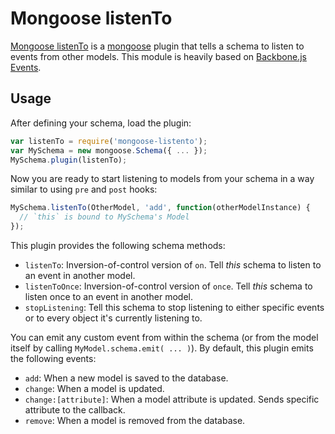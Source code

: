 Mongoose listenTo
=================

[Mongoose listenTo](https://github.com/seelio/mongoose-listento) is a
[mongoose](http://mongoosejs.com/) plugin that tells a schema to listen to
events from other models. This module is heavily based on
[Backbone.js Events](http://backbonejs.org/#Events).

Usage
-----
After defining your schema, load the plugin:
```javascript
var listenTo = require('mongoose-listento');
var MySchema = new mongoose.Schema({ ... });
MySchema.plugin(listenTo);
```

Now you are ready to start listening to models from your schema in a way similar
to using `pre` and `post` hooks:
```javascript
MySchema.listenTo(OtherModel, 'add', function(otherModelInstance) {
  // `this` is bound to MySchema's Model
});
```

This plugin provides the following schema methods:

* `listenTo`: Inversion-of-control version of `on`. Tell *this* schema to listen to an event in another model.
* `listenToOnce`: Inversion-of-control version of `once`. Tell *this* schema to listen once to an event in another model.
* `stopListening`: Tell this schema to stop listening to either specific events or to every object it's currently listening to.

You can emit any custom event from within the schema (or from the model itself
by calling `MyModel.schema.emit( ... )`). By default, this plugin emits the
following events:

* `add`: When a new model is saved to the database.
* `change`: When a model is updated.
* `change:[attribute]`: When a model attribute is updated. Sends specific attribute to the callback.
* `remove`: When a model is removed from the database.

